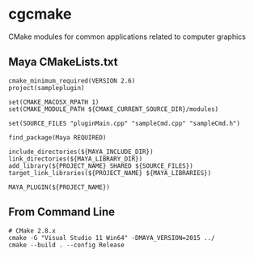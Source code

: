 # cgcmake
CMake modules for common applications related to computer graphics


Maya CMakeLists.txt
------------
    cmake_minimum_required(VERSION 2.6)
    project(sampleplugin)

    set(CMAKE_MACOSX_RPATH 1)
    set(CMAKE_MODULE_PATH ${CMAKE_CURRENT_SOURCE_DIR}/modules)

    set(SOURCE_FILES "pluginMain.cpp" "sampleCmd.cpp" "sampleCmd.h")

    find_package(Maya REQUIRED)

    include_directories(${MAYA_INCLUDE_DIR})
    link_directories(${MAYA_LIBRARY_DIR})
    add_library(${PROJECT_NAME} SHARED ${SOURCE_FILES})
    target_link_libraries(${PROJECT_NAME} ${MAYA_LIBRARIES})

    MAYA_PLUGIN(${PROJECT_NAME})


From Command Line
-----------------
    # CMake 2.8.x
    cmake -G "Visual Studio 11 Win64" -DMAYA_VERSION=2015 ../
    cmake --build . --config Release

